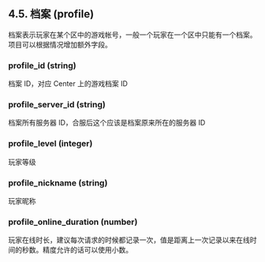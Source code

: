 ## 4.5. 档案 (profile)

档案表示玩家在某个区中的游戏帐号，一般一个玩家在一个区中只能有一个档案。项目可以根据情况增加额外字段。

### profile\_id (string)

档案 ID，对应 Center 上的游戏档案 ID

### profile\_server\_id (string)

档案所有服务器 ID，合服后这个应该是档案原来所在的服务器 ID

### profile\_level (integer)

玩家等级

### profile\_nickname (string)

玩家昵称

### profile\_online\_duration (number)

玩家在线时长，建议每次请求的时候都记录一次，值是距离上一次记录以来在线时间的秒数。精度允许的话可以使用小数。

